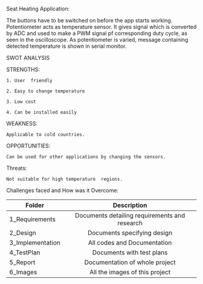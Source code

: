 Seat Heating Application:

The buttons have to be switched on before the app starts working. Potentiometer acts as temperature sensor.
It gives signal which is converted by ADC and used to make a PWM signal pf corresponding duty cycle, as seen in the oscilloscope.
As potentiometer is varied, message containing detected temperature is shown in serial monitor.

SWOT ANALYSIS
   
STRENGTHS:

	1. User  friendly
	
	2. Easy to change temperature
	
	3. Low cost
	
	4. Can be installed easily
  
WEAKNESS:

    Applicable to cold countries.
    
OPPORTUNITIES:

    Can be used for other applications by changing the sensors.
     
Threats:

    Not suitable for high temperature  regions.
     
     
Challenges faced and How was it Overcome:

| Folder   |      Description     |  
|----------|:-------------:|
| 1_Requirements |  Documents detailing requirements and research |
| 2_Design |    Documents specifying design  | 
| 3_Implementation |   All codes and Documentation  |
| 4_TestPlan |  Documents with test plans |
| 5_Report |    Documentation of whole project  | 
| 6_Images |    All the images of this project  |


